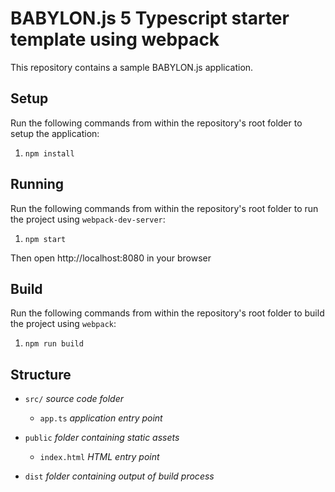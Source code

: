 # BABYLON.js 5 Typescript starter template using webpack 

This repository contains a sample BABYLON.js application.

## Setup

Run the following commands from within the repository's root folder to setup the
application:

1. `npm install`

## Running

Run the following commands from within the repository's root folder to run the 
project using `webpack-dev-server`:

1. `npm start`

Then open http://localhost:8080 in your browser

## Build

Run the following commands from within the repository's root folder to build the
project using `webpack`:

1. `npm run build`


## Structure

- `src/` *source code folder*

    - `app.ts` *application entry point*    

- `public` *folder containing static assets*

    - `index.html` *HTML entry point*

- `dist` *folder containing output of build process*
